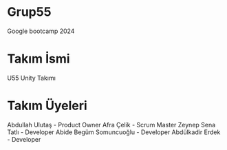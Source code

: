 # Grup55
Google bootcamp 2024

# Takım İsmi

U55 Unity Takımı

# Takım Üyeleri

Abdullah Ulutaş - Product Owner
Afra Çelik - Scrum Master
Zeynep Sena Tatlı - Developer
Abide Begüm Somuncuoğlu - Developer
Abdülkadir Erdek - Developer
